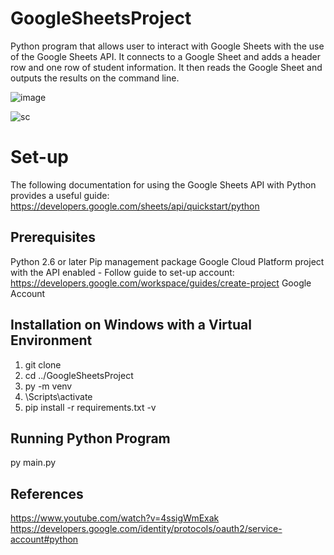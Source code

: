 # GoogleSheetsProject
Python program that allows user to interact with Google Sheets with the use of the Google Sheets API. It connects to a Google Sheet and adds a header row and one row of student information. It then reads the Google Sheet and outputs the results on the command line.

![image](https://user-images.githubusercontent.com/50210628/174217217-738bccd2-33a7-4447-a441-e9412047579d.png)

![sc](https://user-images.githubusercontent.com/50210628/174217244-edf0b0b8-8da2-4035-a07a-1a080ec827e8.png)

 # Set-up

The following documentation for using the Google Sheets API with Python provides a useful guide: https://developers.google.com/sheets/api/quickstart/python

 ## Prerequisites
 Python 2.6 or later
 Pip management package
 Google Cloud Platform project with the API enabled - Follow guide to set-up account: https://developers.google.com/workspace/guides/create-project
 Google Account
 
 ## Installation on Windows with a Virtual Environment
1. git clone
2. cd ../GoogleSheetsProject
3. py -m venv <environment name>
4. <environment name>\Scripts\activate
5. pip install -r requirements.txt -v
 
## Running Python Program
py main.py

## References
https://www.youtube.com/watch?v=4ssigWmExak
https://developers.google.com/identity/protocols/oauth2/service-account#python


